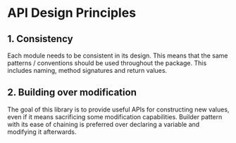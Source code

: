 # API Design Principles


## 1. **Consistency**

Each module needs to be consistent in its design. This means that the same patterns / conventions
should be used throughout the package. This includes naming, method signatures and return values.

## 2. **Building over modification**

The goal of this library is to provide useful APIs for constructing new values, even if it means
sacrificing some modification capabilities. Builder pattern with its ease of chaining is preferred
over declaring a variable and modifying it afterwards.

```move
```

```move
```
